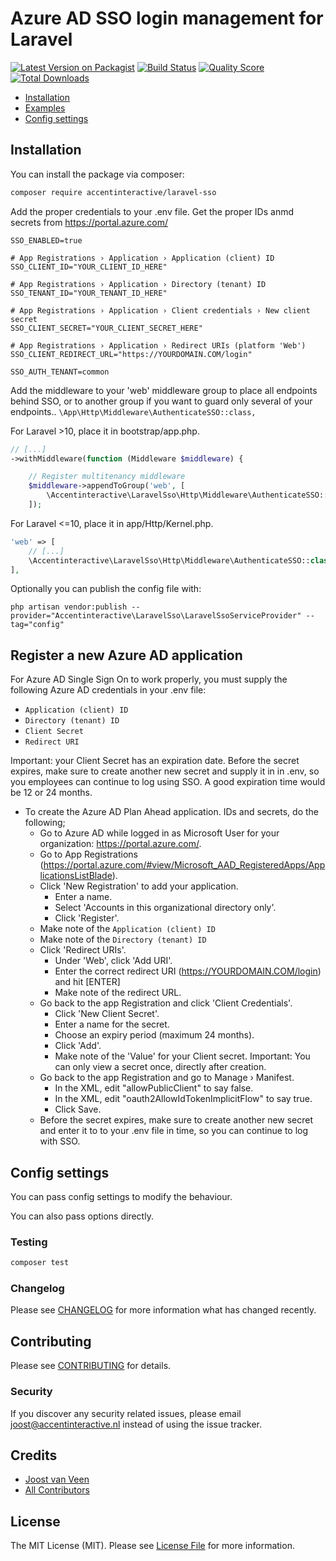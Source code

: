 # Azure AD SSO login management for Laravel

[![Latest Version on Packagist](https://img.shields.io/packagist/v/accentinteractive/laravel-logcleaner.svg?style=flat-square)](https://packagist.org/packages/accentinteractive/laravel-logcleaner)
[![Build Status](https://img.shields.io/travis/accentinteractive/laravel-logcleaner/master.svg?style=flat-square)](https://travis-ci.org/accentinteractive/laravel-logcleaner)
[![Quality Score](https://img.shields.io/scrutinizer/g/accentinteractive/laravel-logcleaner.svg?style=flat-square)](https://scrutinizer-ci.com/g/accentinteractive/laravel-logcleaner)
[![Total Downloads](https://img.shields.io/packagist/dt/accentinteractive/laravel-logcleaner.svg?style=flat-square)](https://packagist.org/packages/accentinteractive/laravel-logcleaner)

- [Installation](#installation) 
- [Examples](#usage) 
- [Config settings](#config-settings)

## Installation

You can install the package via composer:

```bash
composer require accentinteractive/laravel-sso
```

Add the proper credentials to your .env file. Get the proper IDs anmd secrets from https://portal.azure.com/
```shell
SSO_ENABLED=true

# App Registrations › Application › Application (client) ID
SSO_CLIENT_ID="YOUR_CLIENT_ID_HERE"

# App Registrations › Application › Directory (tenant) ID
SSO_TENANT_ID="YOUR_TENANT_ID_HERE"

# App Registrations › Application › Client credentials › New client secret
SSO_CLIENT_SECRET="YOUR_CLIENT_SECRET_HERE"

# App Registrations › Application › Redirect URIs (platform 'Web')
SSO_CLIENT_REDIRECT_URL="https://YOURDOMAIN.COM/login"

SSO_AUTH_TENANT=common
```

Add the middleware to your 'web' middleware group to place all endpoints behind SSO, or to another group if you want to guard only several of your endpoints..
`\App\Http\Middleware\AuthenticateSSO::class,`

For Laravel >10, place it in bootstrap/app.php.
```php
// [...]
->withMiddleware(function (Middleware $middleware) {

    // Register multitenancy middleware
    $middleware->appendToGroup('web', [
        \Accentinteractive\LaravelSso\Http\Middleware\AuthenticateSSO::class,
    ]);
```

For Laravel <=10, place it in app/Http/Kernel.php.
```php
'web' => [
    // [...]
    \Accentinteractive\LaravelSso\Http\Middleware\AuthenticateSSO::class,
],
```

Optionally you can publish the config file with:
```
php artisan vendor:publish --provider="Accentinteractive\LaravelSso\LaravelSsoServiceProvider" --tag="config"
```

## Register a new Azure AD application

For Azure AD Single Sign On to work properly, you must supply the following Azure AD credentials in your .env file:
- `Application (client) ID`
- `Directory (tenant) ID`
- `Client Secret`
- `Redirect URI`

Important: your Client Secret has an expiration date. Before the secret expires, make sure to create another new secret and supply it in in .env, so you employees can continue to log using SSO. A good expiration time would be 12 or 24 months.

- To create the Azure AD Plan Ahead application. IDs and secrets, do the following;
    - Go to Azure AD while logged in as Microsoft User for your organization: https://portal.azure.com/.
    - Go to App Registrations (https://portal.azure.com/#view/Microsoft_AAD_RegisteredApps/ApplicationsListBlade).
    - Click 'New Registration' to add your application.
      - Enter a name.
      - Select 'Accounts in this organizational directory only'.
      - Click 'Register'.
    - Make note of the `Application (client) ID`
    - Make note of the `Directory (tenant) ID`
    - Click 'Redirect URIs'.
        - Under 'Web', click 'Add URI'.
        - Enter the correct redirect URI (https://YOURDOMAIN.COM/login) and hit [ENTER]
        - Make note of the redirect URL.
    - Go back to the app Registration and click 'Client Credentials'.
        - Click 'New Client Secret'.
        - Enter a name for the secret.
        - Choose an expiry period (maximum 24 months).
        - Click 'Add'.
        - Make note of the 'Value' for your Client secret. Important: You can only view a secret once, directly after creation.
    - Go back to the app Registration and go to Manage › Manifest.
      - In the XML, edit "allowPublicClient" to say false.
      - In the XML, edit "oauth2AllowIdTokenImplicitFlow" to say true.
      - Click Save.
    - Before the secret expires, make sure to create another new secret and enter it to to your .env file in time, so you can continue to log with SSO.

## Config settings
You can pass config settings to modify the behaviour.

You can also pass options directly. 

### Testing

``` bash
composer test
```

### Changelog

Please see [CHANGELOG](CHANGELOG.md) for more information what has changed recently.

## Contributing

Please see [CONTRIBUTING](CONTRIBUTING.md) for details.

### Security

If you discover any security related issues, please email joost@accentinteractive.nl instead of using the issue tracker.

## Credits

- [Joost van Veen](https://github.com/accentinteractive)
- [All Contributors](../../contributors)

## License

The MIT License (MIT). Please see [License File](LICENSE.md) for more information.
